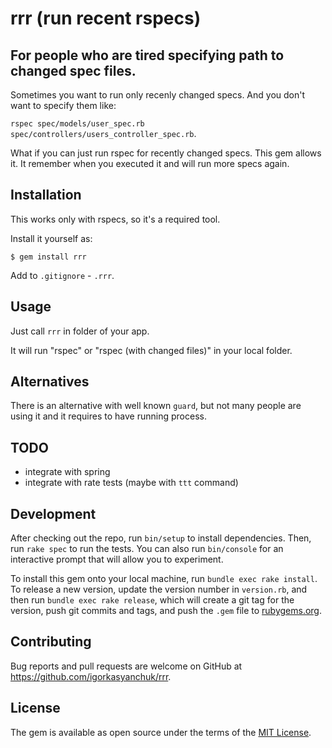 # rrr (run recent rspecs)

## For people who are tired specifying path to changed spec files.

Sometimes you want to run only recenly changed specs. And you don't want to specify them like:

`rspec spec/models/user_spec.rb spec/controllers/users_controller_spec.rb`.

What if you can just run rspec for recently changed specs. This gem allows it. It remember when you executed it and will run more specs again.

## Installation

This works only with rspecs, so it's a required tool.

Install it yourself as:

    $ gem install rrr

Add to `.gitignore` - `.rrr`.

## Usage

Just call `rrr` in folder of your app.

It will run "rspec" or "rspec (with changed files)" in your local folder.

## Alternatives

There is an alternative with well known `guard`, but not many people are using it and it requires to have running process.

## TODO

* integrate with spring
* integrate with rate tests (maybe with `ttt` command)

## Development

After checking out the repo, run `bin/setup` to install dependencies. Then, run `rake spec` to run the tests. You can also run `bin/console` for an interactive prompt that will allow you to experiment.

To install this gem onto your local machine, run `bundle exec rake install`. To release a new version, update the version number in `version.rb`, and then run `bundle exec rake release`, which will create a git tag for the version, push git commits and tags, and push the `.gem` file to [rubygems.org](https://rubygems.org).

## Contributing

Bug reports and pull requests are welcome on GitHub at https://github.com/igorkasyanchuk/rrr.

## License

The gem is available as open source under the terms of the [MIT License](https://opensource.org/licenses/MIT).
